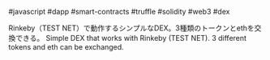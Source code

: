 #javascript #dapp #smart-contracts #truffle #solidity #web3 #dex

Rinkeby（TEST NET）で動作するシンプルなDEX。3種類のトークンとethを交換できる。
Simple DEX that works with Rinkeby (TEST NET). 3 different tokens and eth can be exchanged.
